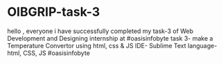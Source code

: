 # OIBGRIP-task-3
hello , everyone i have successfully completed my task-3 of Web Development and Designing internship at #oasisinfobyte task 3- make a Temperature Convertor using html, css & JS IDE- Sublime Text language- html, CSS, JS #oasisinfobyte
